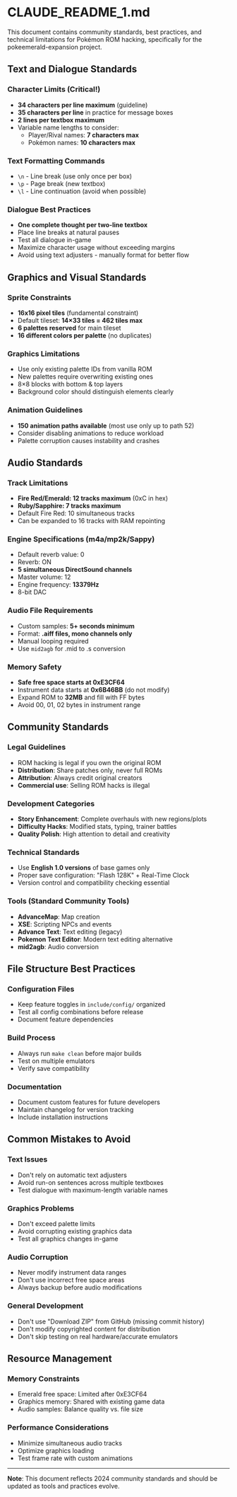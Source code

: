 # CLAUDE_README_1.md

This document contains community standards, best practices, and technical limitations for Pokémon ROM hacking, specifically for the pokeemerald-expansion project.

## Text and Dialogue Standards

### Character Limits (Critical!)
- **34 characters per line maximum** (guideline)
- **35 characters per line** in practice for message boxes
- **2 lines per textbox maximum**
- Variable name lengths to consider:
  - Player/Rival names: **7 characters max**
  - Pokémon names: **10 characters max**

### Text Formatting Commands
- `\n` - Line break (use only once per box)
- `\p` - Page break (new textbox)
- `\l` - Line continuation (avoid when possible)

### Dialogue Best Practices
- **One complete thought per two-line textbox**
- Place line breaks at natural pauses
- Test all dialogue in-game
- Maximize character usage without exceeding margins
- Avoid using text adjusters - manually format for better flow

## Graphics and Visual Standards

### Sprite Constraints
- **16x16 pixel tiles** (fundamental constraint)
- Default tileset: **14×33 tiles = 462 tiles max**
- **6 palettes reserved** for main tileset
- **16 different colors per palette** (no duplicates)

### Graphics Limitations
- Use only existing palette IDs from vanilla ROM
- New palettes require overwriting existing ones
- 8×8 blocks with bottom & top layers
- Background color should distinguish elements clearly

### Animation Guidelines
- **150 animation paths available** (most use only up to path 52)
- Consider disabling animations to reduce workload
- Palette corruption causes instability and crashes

## Audio Standards

### Track Limitations
- **Fire Red/Emerald: 12 tracks maximum** (0xC in hex)
- **Ruby/Sapphire: 7 tracks maximum**
- Default Fire Red: 10 simultaneous tracks
- Can be expanded to 16 tracks with RAM repointing

### Engine Specifications (m4a/mp2k/Sappy)
- Default reverb value: 0
- Reverb: ON
- **5 simultaneous DirectSound channels**
- Master volume: 12
- Engine frequency: **13379Hz**
- 8-bit DAC

### Audio File Requirements
- Custom samples: **5+ seconds minimum**
- Format: **.aiff files, mono channels only**
- Manual looping required
- Use `mid2agb` for .mid to .s conversion

### Memory Safety
- **Safe free space starts at 0xE3CF64**
- Instrument data starts at **0x6B46BB** (do not modify)
- Expand ROM to **32MB** and fill with FF bytes
- Avoid 00, 01, 02 bytes in instrument range

## Community Standards

### Legal Guidelines
- ROM hacking is legal if you own the original ROM
- **Distribution**: Share patches only, never full ROMs
- **Attribution**: Always credit original creators
- **Commercial use**: Selling ROM hacks is illegal

### Development Categories
- **Story Enhancement**: Complete overhauls with new regions/plots
- **Difficulty Hacks**: Modified stats, typing, trainer battles
- **Quality Polish**: High attention to detail and creativity

### Technical Standards
- Use **English 1.0 versions** of base games only
- Proper save configuration: "Flash 128K" + Real-Time Clock
- Version control and compatibility checking essential

### Tools (Standard Community Tools)
- **AdvanceMap**: Map creation
- **XSE**: Scripting NPCs and events  
- **Advance Text**: Text editing (legacy)
- **Pokemon Text Editor**: Modern text editing alternative
- **mid2agb**: Audio conversion

## File Structure Best Practices

### Configuration Files
- Keep feature toggles in `include/config/` organized
- Test all config combinations before release
- Document feature dependencies

### Build Process
- Always run `make clean` before major builds
- Test on multiple emulators
- Verify save compatibility

### Documentation
- Document custom features for future developers
- Maintain changelog for version tracking
- Include installation instructions

## Common Mistakes to Avoid

### Text Issues
- Don't rely on automatic text adjusters
- Avoid run-on sentences across multiple textboxes
- Test dialogue with maximum-length variable names

### Graphics Problems
- Don't exceed palette limits
- Avoid corrupting existing graphics data
- Test all graphics changes in-game

### Audio Corruption
- Never modify instrument data ranges
- Don't use incorrect free space areas
- Always backup before audio modifications

### General Development
- Don't use "Download ZIP" from GitHub (missing commit history)
- Don't modify copyrighted content for distribution
- Don't skip testing on real hardware/accurate emulators

## Resource Management

### Memory Constraints
- Emerald free space: Limited after 0xE3CF64
- Graphics memory: Shared with existing game data
- Audio samples: Balance quality vs. file size

### Performance Considerations
- Minimize simultaneous audio tracks
- Optimize graphics loading
- Test frame rate with custom animations

---

**Note**: This document reflects 2024 community standards and should be updated as tools and practices evolve.